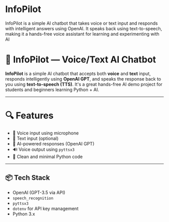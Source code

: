 # InfoPilot
InfoPilot is a simple AI chatbot that takes voice or text input and responds with intelligent answers using OpenAI. It speaks back using text-to-speech, making it a hands-free voice assistant for learning and experimenting with AI

# 🧠 InfoPilot — Voice/Text AI Chatbot

**InfoPilot** is a simple AI chatbot that accepts both **voice** and **text** input, responds intelligently using **OpenAI GPT**, and speaks the response back to you using **text-to-speech (TTS)**. It's a great hands-free AI demo project for students and beginners learning Python + AI.

---

# 🔍 Features

- 🎤 Voice input using microphone
- 💬 Text input (optional)
- 🤖 AI-powered responses (OpenAI GPT)
- 🔊 Voice output using `pyttsx3`
- 🐍 Clean and minimal Python code

---

## 📦 Tech Stack

- OpenAI (GPT-3.5 via API)
- `speech_recognition`
- `pyttsx3`
- `dotenv` for API key management
- Python 3.x
